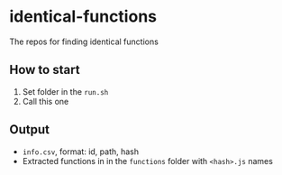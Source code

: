 # identical-functions

The repos for finding identical functions

## How to start

1. Set folder in the `run.sh`
2. Call this one

## Output
* `info.csv`, format: id, path, hash
* Extracted functions in in the `functions` folder with `<hash>.js` names
